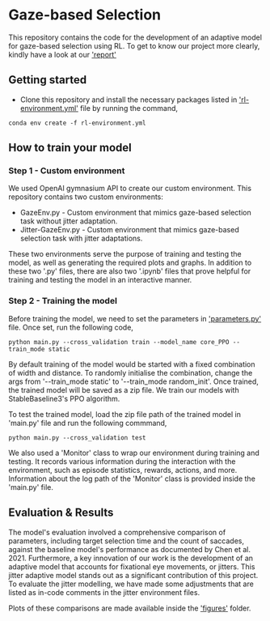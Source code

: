 # Gaze-based Selection
This repository contains the code for the development of an adaptive model for gaze-based selection using RL. To get to know our project more clearly,  kindly have a look at our ['report'](https://git.hcics.simtech.uni-stuttgart.de/theses/infotech2023_jayakumar/src/branch/main/Final-report.pdf/)

## Getting started
- Clone this repository and install the necessary packages listed in ['rl-environment.yml'](https://git.hcics.simtech.uni-stuttgart.de/theses/infotech2023_jayakumar/src/branch/main/rl-environment.yml) file by running the command,

```
conda env create -f rl-environment.yml
```
## How to train your model
### Step 1 - Custom environment
We used OpenAI gymnasium API to create our custom environment. This repository contains two custom environments: 
- GazeEnv.py - Custom environment that mimics gaze-based selection task without jitter adaptation.
- Jitter-GazeEnv.py - Custom environment that mimics gaze-based selection task with jitter adaptations.

These two environments serve the purpose of training and testing the model, as well as generating the required plots and graphs. 
In addition to these two '.py' files, there are also two '.ipynb' files that prove helpful for training and testing the model in an interactive manner.

### Step 2 - Training the model
Before training the model, we need to set the parameters in ['parameters.py'](https://git.hcics.simtech.uni-stuttgart.de/theses/infotech2023_jayakumar/src/branch/main/gazeselection/parameters.py) file. 
Once set, run the following code,

```
python main.py --cross_validation train --model_name core_PPO --train_mode static
```
By default training of the model would be started with a fixed combination of width and distance. To randomly initialise the combination, change the args from '--train_mode static' to '--train_mode random_init'. Once trained, the trained model will be saved as a zip file. We train our models with StableBaseline3's PPO algorithm.

To test the trained model, load the zip file path of the trained model in 'main.py' file and run the following commmand,

```
python main.py --cross_validation test
```
We also used a 'Monitor' class to wrap our environment during training and testing. It records various information during the interaction with the environment, such as episode statistics, rewards, actions, and more. Information about the log path of the 'Monitor' class is provided inside the 'main.py' file.

## Evaluation & Results
The model's evaluation involved a comprehensive comparison of parameters, including target selection time and the count of saccades, against the baseline model's performance as documented by Chen et al. 2021. Furthermore, a key innovation of our work is the development of an adaptive model that accounts for fixational eye movements, or jitters. This jitter adaptive model stands out as a significant contribution of this project. To evaluate the jitter modelling, we have made some adjustments that are listed as in-code comments in the jitter environment files. 

Plots of these comparisons are made available inside the ['figures'](https://git.hcics.simtech.uni-stuttgart.de/theses/infotech2023_jayakumar/src/branch/main/figures/) folder.

